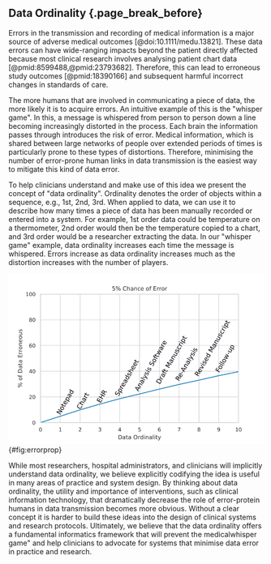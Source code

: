 ## Data Ordinality {.page_break_before}

Errors in the transmission and recording of medical information is a major source of adverse medical outcomes [@doi:10.1111/medu.13821].
These data errors can have wide-ranging impacts beyond the patient directly affected because most clinical research involves analysing patient chart data [@pmid:8599488,@pmid:23793682].
Therefore, this can lead to erroneous study outcomes [@pmid:18390166] and subsequent harmful incorrect changes in standards of care.

The more humans that are involved in communicating a piece of data, the more likely it is to acquire errors.
An intuitive example of this is the "whisper game".
In this, a message is whispered from person to person down a line becoming increasingly distorted in the process.
Each brain the information passes through introduces the risk of error.
Medical information, which is shared between large networks of people over extended periods of times is particularly prone to these types of distortions. 
Therefore, minimising the number of error-prone human links in data transmission is the easiest way to mitigate this kind of data error.

To help clinicians understand and make use of this idea we present the concept of "data ordinality".
Ordinality denotes the order of objects within a sequence, e.g., 1st, 2nd, 3rd.
When applied to data, we can use it to describe how many times a piece of data has been manually recorded or entered into a system.
For example, 1st order data could be temperature on a thermometer, 2nd order would then be the temperature copied to a chart, and 3rd order would be a researcher extracting the data.
In our "whisper game" example, data ordinality increases each time the message is whispered. 
Errors increase as data ordinality increases much as the distortion increases with the number of players.

![Propagation of Error with Data Ordinality. Assuming an arbitrary uniform 5% chance of error in the copying of each data-point at each stage of copying. In reality different pieces of data and different stages will have drastically different error rates.](images/error_prop.png){#fig:errorprop}

While most researchers, hospital administrators, and clinicians will implicitly understand data ordinality, we believe explicitly codifying the idea is useful in many areas of practice and system design. 
By thinking about data ordinality, the utility and importance of interventions, such as clinical information technology, that dramatically decrease the role of error-protein humans in data transmission becomes more obvious.
Without a clear concept it is harder to build these ideas into the design of clinical systems and research protocols. 
Ultimately, we believe that the data ordinality offers a fundamental informatics framework that will prevent the medicalwhisper game" and help clinicians to advocate for systems that minimise data error in practice and research.
